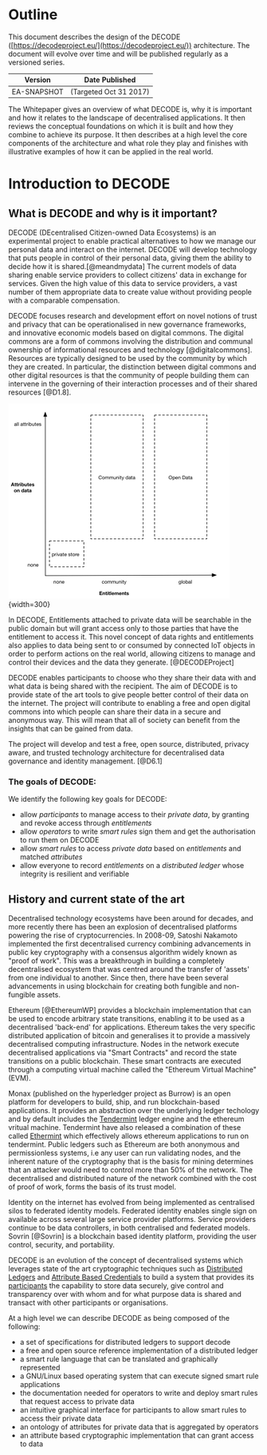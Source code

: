 # Outline

This document describes the design of the DECODE ([https://decodeproject.eu/](https://decodeproject.eu/)) architecture. The document will evolve over time and will be published regularly as a versioned series.

| Version                        | Date Published            |
| ------------------------------ | ------------------------- |
| EA-SNAPSHOT | (Targeted Oct 31 2017)    |


The Whitepaper gives an overview of what DECODE is, why it is important and how it relates to the landscape of decentralised applications. It then reviews the conceptual foundations on which it is built and how they combine to achieve its purpose. It then describes at a high level the core components of the architecture and what role they play and finishes with illustrative examples of how it can be applied in the real world.


# Introduction to DECODE

## What is DECODE and why is it important?

DECODE (DEcentralised Citizen-owned Data Ecosystems) is an experimental project to enable practical alternatives to how we manage our personal data and interact on the internet. DECODE will develop technology that puts people in control of their personal data, giving them the ability to decide how it is shared.[@meandmydata] The current models of data sharing enable service providers to collect citizens' data in exchange for services. Given the high value of this data to service providers, a vast number of them appropriate data to create value without providing people with a comparable compensation.

DECODE  focuses  research  and  development  effort  on  novel  notions  of  trust  and  privacy that  can  be  operationalised  in  new  governance  frameworks,  and  innovative  economic  models  based  on  digital  commons. The digital commons are a form of commons involving the distribution and communal ownership of informational resources and technology [@digitalcommons]. Resources are typically designed to be used by the community by which they are created. In particular, the distinction between digital commons and other digital resources is that the community of people building them can intervene in the governing of their interaction processes and of their shared resources [@D1.8].

![Digital commons](img/entitlements-data.png "Digital commons"){width=300}

In DECODE, Entitlements attached to private data will be searchable in the public domain but will grant access only to  those  parties  that  have  the  entitlement  to  access  it.  This  novel  concept  of  data  rights  and  entitlements  also  applies to data being sent to or consumed by connected IoT objects in order to perform actions on the real world,  allowing citizens to manage and control their devices and the data they generate. [@DECODEProject]

DECODE enables participants to choose who they share their data with and what data is being shared with the recipient. The aim of DECODE is to provide state of the art tools to give people better control of their data on the internet. The project will contribute to enabling a free and open digital commons into which people can share their data in a secure and anonymous way. This will mean that all of society can benefit from the insights that can be gained from data. 

The project will develop and test a free, open source, distributed, privacy aware, and trusted technology architecture for decentralised data governance and identity management. [@D6.1]

### The goals of DECODE:

We identify the following key goals for DECODE:

- allow *participants* to manage access to their *private data*, by granting and revoke access through *entitlements*
- allow *operators* to write *smart rules* sign them and get the authorisation to run them on DECODE
- allow *smart rules* to access *private data* based on *entitlements* and matched *attributes*
- allow everyone to record *entitlements* on a *distributed ledger* whose integrity is resilient and verifiable


## History and current state of the art

Decentralised technology ecosystems have been around for decades, and more recently there has been an explosion of decentralised platforms powering the rise of cryptocurrencies. In 2008-09, Satoshi Nakamoto implemented the first decentralised currency combining advancements in public key cryptography with a consensus algorithm widely known as "proof of work". This was a breakthrough in building a completely decentralised ecosystem that was centred around the transfer of 'assets' from one individual to another. Since then, there have been several advancements in using blockchain for creating both fungible and non-fungible assets.

Ethereum [@EthereumWP] provides a blockchain implementation that can be used to encode arbitrary state transitions, enabling it to be used as a decentralised 'back-end' for applications. Ethereum takes the very specific distributed application of bitcoin and generalises it to provide a massively decentralised computing infrastructure. Nodes in the network execute decentralised applications via "Smart Contracts" and record the state transitions on a public blockchain. These smart contracts are executed through a computing virtual machine called the "Ethereum Virtual Machine" (EVM). 

Monax (published on the hyperledger project as Burrow) is an open platform for developers to build, ship, and run blockchain-based applications. It provides an abstraction over the underlying ledger techology and by default includes the [Tendermint](https://tendermint.com/) ledger engine and the ethereum vritual machine. Tendermint have also released a combination of these called [Ethermint](https://github.com/tendermint/ethermint) which effectively allows ethereum applications to run on tendermint. Public ledgers such as Ethereum are both anonymous and permissionless systems, i.e any user can run validating nodes, and the inherent nature of the cryptography that is the basis for mining determines that an attacker would need to control more than 50% of the network. The decentralised and distributed nature of the network combined with the cost of proof of work, forms the basis of its trust model.


Identity on the internet has evolved from being implemented as centralised silos to federated identity models. Federated identity enables single sign on available across several large service provider platforms. Service providers continue to be data controllers, in both centralised and federated models. Sovrin [@Sovrin] is a blockchain based identity platform, providing the user control, security, and portability.

DECODE is an evolution of the concept of decentralised systems which leverages state of the art cryptographic techniques such as [Distributed Ledgers](section-link) and [Attribute Based Credentials](section-link) to build a system that provides its [participants](glossary-link) the capability to store data securely, give control and transparency over with whom and for what purpose data is shared and transact with other participants or  organisations.

At a high level we can describe DECODE as being composed of the following:

- a set of specifications for distributed ledgers to support decode
- a free and open source reference implementation of a distributed ledger
- a smart rule language that can be translated and graphically represented
- a GNU/Linux based operating system that can execute signed smart rule applications
- the documentation needed for operators to write and deploy smart rules that request access to private data
- an intuitive graphical interface for participants to allow smart rules to access their private data
- an ontology of attributes for private data that is aggregated by operators
- an attribute based cryptographic implementation that can grant access to data
